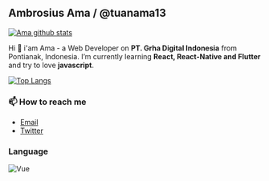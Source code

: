 ## Ambrosius Ama / @tuanama13
[![Ama github stats](https://github-readme-stats.vercel.app/api?username=tuanama13)](https://github.com/anuraghazra/github-readme-stats)

Hi 🙌 i'am Ama - a Web Developer on **PT. Grha Digital Indonesia** from Pontianak, Indonesia. I’m currently learning **React, React-Native and Flutter** and try to love **javascript**.

[![Top Langs](https://github-readme-stats.vercel.app/api/top-langs/?username=tuanama13&layout=compact)](https://github.com/anuraghazra/github-readme-stats)

### 📫 How to reach me

* [Email](mailto:tuanama7@gmail.com)
* [Twitter](https://twitter.com/ambrosiusama7)

### Language
![Vue]([https://www.dropbox.com/s/.../my-remote-image.jpg?dl=0](https://img.shields.io/badge/Vue.js-35495E?style=for-the-badge&logo=vuedotjs&logoColor=4FC08D))

